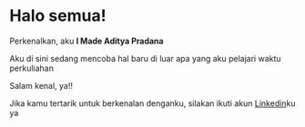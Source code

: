 # Halo semua!

Perkenalkan, aku **I Made Aditya Pradana** <br>

Aku di sini sedang mencoba hal baru di luar apa yang aku pelajari waktu perkuliahan <br>

Salam kenal, ya!! <br>

Jika kamu tertarik untuk berkenalan denganku, silakan ikuti akun [Linkedin](linkedin.com/in/adityahsh)ku ya
